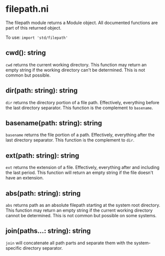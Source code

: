 # filepath.ni

The filepath module returns a Module object. All documented functions are part of this returned object.

To use: `import 'std/filepath'`

## cwd(): string

`cwd` returns the current working directory. This function may return an empty
string if the working directory can't be determined. This is not common but possible.

## dir(path: string): string

`dir` returns the directory portion of a file path. Effectively, everything before
the last directory separator. This function is the complement to `basename`.

## basename(path: string): string

`basename` returns the file portion of a path. Effectively, everything after the
last directory separator. This function is the complement to `dir`.

## ext(path: string): string

`ext` returns the extension of a file. Effectively, everything after and including
the last period. This function will return an empty string if the file doesn't have an extension.

## abs(path: string): string

`abs` returns path as an absolute filepath starting at the system root directory.
This function may return an empty string if the current working directory cannot
be determined. This is not common but possible on some systems.

## join(paths...: string): string

`join` will concatenate all path parts and separate them with the system-specific
directory separator.
